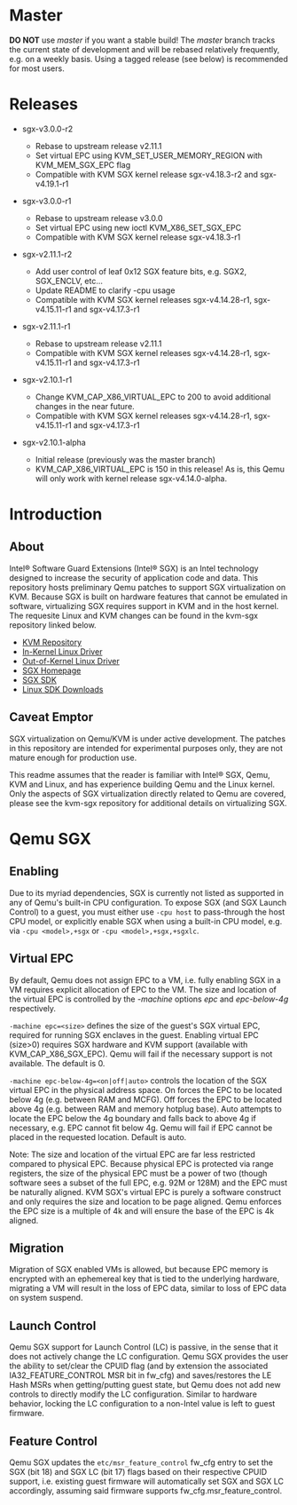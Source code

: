 Master
======
**DO NOT** use *master* if you want a stable build!  The *master* branch tracks the current state of development and will be rebased relatively frequently, e.g. on a weekly basis.  Using a tagged release (see below) is recommended for most users.

Releases
========
  * sgx-v3.0.0-r2
      - Rebase to upstream release v2.11.1
      - Set virtual EPC using KVM_SET_USER_MEMORY_REGION with KVM_MEM_SGX_EPC flag
      - Compatible with KVM SGX kernel release sgx-v4.18.3-r2 and sgx-v4.19.1-r1

  * sgx-v3.0.0-r1
      - Rebase to upstream release v3.0.0
      - Set virtual EPC using new ioctl KVM_X86_SET_SGX_EPC
      - Compatible with KVM SGX kernel release sgx-v4.18.3-r1

  * sgx-v2.11.1-r2
      - Add user control of leaf 0x12 SGX feature bits, e.g. SGX2, SGX_ENCLV, etc...
      - Update README to clarify -cpu usage
      - Compatible with KVM SGX kernel releases sgx-v4.14.28-r1, sgx-v4.15.11-r1 and sgx-v4.17.3-r1

  * sgx-v2.11.1-r1
      - Rebase to upstream release v2.11.1
      - Compatible with KVM SGX kernel releases sgx-v4.14.28-r1, sgx-v4.15.11-r1 and sgx-v4.17.3-r1

  * sgx-v2.10.1-r1
      - Change KVM_CAP_X86_VIRTUAL_EPC to 200 to avoid additional changes in the near future.
      - Compatible with KVM SGX kernel releases sgx-v4.14.28-r1, sgx-v4.15.11-r1 and sgx-v4.17.3-r1

  * sgx-v2.10.1-alpha
      - Initial release (previously was the master branch)
      - KVM_CAP_X86_VIRTUAL_EPC is 150 in this release!  As is, this Qemu will only work with kernel release sgx-v4.14.0-alpha.

Introduction
============

## About

Intel® Software Guard Extensions (Intel® SGX) is an Intel technology designed to increase the security of application code and data.  This repository hosts preliminary Qemu patches to support SGX virtualization on KVM.  Because SGX is built on hardware features that cannot be emulated in software, virtualizing SGX requires support in KVM and in the host kernel.  The requesite Linux and KVM changes can be found in the kvm-sgx repository linked below.

  - [KVM Repository](https://github.com/intel/kvm-sgx)
  - [In-Kernel Linux Driver](https://github.com/jsakkine-intel/linux-sgx.git)
  - [Out-of-Kernel Linux Driver](https://github.com/intel/linux-sgx-driver)
  - [SGX Homepage](https://software.intel.com/sgx)
  - [SGX SDK](https://software.intel.com/sgx-sdk)
  - [Linux SDK Downloads](https://01.org/intel-software-guard-extensions/downloads)

## Caveat Emptor

SGX virtualization on Qemu/KVM is under active development.  The patches in this repository are intended for experimental purposes only, they are not mature enough for production use.

This readme assumes that the reader is familiar with Intel® SGX, Qemu, KVM and Linux, and has experience building Qemu and the Linux kernel.  Only the aspects of SGX virtualization directly related to Qemu are covered, please see the kvm-sgx repository for additional details on virtualizing SGX.


Qemu SGX
========

## Enabling

Due to its myriad dependencies, SGX is currently not listed as supported in any of Qemu's built-in CPU configuration.  To expose SGX (and SGX Launch Control) to a guest, you must either use `-cpu host` to pass-through the host CPU model, or explicitly enable SGX when using a built-in CPU model, e.g. via `-cpu <model>,+sgx` or `-cpu <model>,+sgx,+sgxlc`.

## Virtual EPC

By default, Qemu does not assign EPC to a VM, i.e. fully enabling SGX in a VM requires explicit allocation of EPC to the VM.  The size and location of the virtual EPC is controlled by the *-machine* options *epc* and *epc-below-4g* respectively.

`-machine epc=<size>` defines the size of the guest's SGX virtual EPC, required for running SGX enclaves in the guest.  Enabling virtual EPC (size>0) requires SGX hardware and KVM support (available with KVM_CAP_X86_SGX_EPC). Qemu will fail if the necessary support is not available.  The default is 0.

`-machine epc-below-4g=<on|off|auto>` controls the location of the SGX virtual EPC in the physical address space.  On forces the EPC to be located below 4g (e.g. between RAM and MCFG).  Off forces the EPC to be located above 4g (e.g. between RAM and memory hotplug base).  Auto attempts to locate the EPC below the 4g boundary and falls back to above 4g if necessary, e.g. EPC cannot fit below 4g.  Qemu will fail if EPC cannot be placed in the requested location.  Default is auto.

Note: The size and location of the virtual EPC are far less restricted compared to physical EPC.  Because physical EPC is protected via range registers, the size of the physical EPC must be a power of two (though software sees a subset of the full EPC, e.g. 92M or 128M) and the EPC must be naturally aligned.  KVM SGX's virtual EPC is purely a software construct and only requires the size and location to be page aligned.  Qemu enforces the EPC size is a multiple of 4k and will ensure the base of the EPC is 4k aligned.

## Migration

Migration of SGX enabled VMs is allowed, but because EPC memory is encrypted with an ephemereal key that is tied to the underlying hardware, migrating a VM will result in the loss of EPC data, similar to loss of EPC data on system suspend.

## Launch Control

Qemu SGX support for Launch Control (LC) is passive, in the sense that it does not actively change the LC configuration.  Qemu SGX provides the user the ability to set/clear the CPUID flag (and by extension the associated IA32_FEATURE_CONTROL MSR bit in fw_cfg) and saves/restores the LE Hash MSRs when getting/putting guest state, but Qemu does not add new controls to directly modify the LC configuration.  Similar to hardware behavior, locking the LC configuration to a non-Intel value is left to guest firmware.

## Feature Control

Qemu SGX updates the `etc/msr_feature_control` fw_cfg entry to set the SGX (bit 18) and SGX LC (bit 17) flags based on their respective CPUID support, i.e. existing guest firmware will automatically set SGX and SGX LC accordingly, assuming said firmware supports fw_cfg.msr_feature_control.